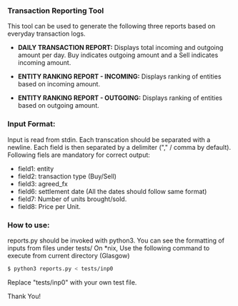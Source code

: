 ### Transaction Reporting Tool

This tool can be used to generate the following three reports based on everyday transaction logs.

* **DAILY TRANSACTION REPORT:** Displays total incoming and outgoing amount per day. Buy indicates outgoing amount and a Sell indicates incoming amount.

* **ENTITY RANKING REPORT - INCOMING:** Displays ranking of entities based on incoming amount. 

* **ENTITY RANKING REPORT - OUTGOING:** Displays ranking of entities based on outgoing amount. 

### Input Format:
Input is read from stdin. Each transcation should be separated with a newline. Each field is then separated by a delimiter ("," / comma by default).
Following fiels are mandatory for correct output:
* field1: entity
* field2: transaction type (Buy/Sell)
* field3: agreed_fx
* field6: settlement date (All the dates should follow same format)
* field7: Number of units brought/sold.
* field8: Price per Unit.

### How to use:
reports.py should be invoked with python3. You can see the formatting of inputs from files under tests/
On *nix, Use the following command to execute from current directory (Glasgow)

```sh
$ python3 reports.py < tests/inp0
```

Replace "tests/inp0" with your own test file.

Thank You!
